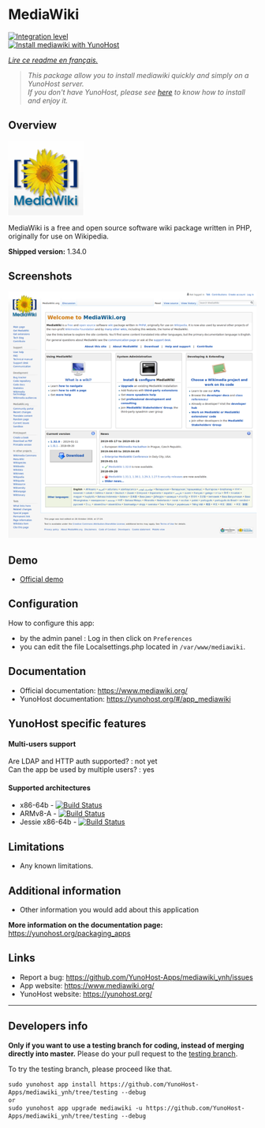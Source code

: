 # MediaWiki

[![Integration level](https://dash.yunohost.org/integration/mediawiki.svg)](https://dash.yunohost.org/appci/app/mediawiki)  
[![Install mediawiki with YunoHost](https://install-app.yunohost.org/install-with-yunohost.png)](https://install-app.yunohost.org/?app=mediawiki)

*[Lire ce readme en français.](./README_fr.md)*

> *This package allow you to install mediawiki quickly and simply on a YunoHost server.  
If you don't have YunoHost, please see [here](https://yunohost.org/#/install) to know how to install and enjoy it.*

## Overview

![mediawiki_logo](sources/images/mediawiki_logo.png)

MediaWiki is a free and open source software wiki package written in PHP, originally for use on Wikipedia. 

**Shipped version:** 1.34.0

## Screenshots

![screenshot](sources/images/screenshot.png)

## Demo

* [Official demo](https://www.mediawiki.org/wiki/Project:Sandbox)

## Configuration

How to configure this app:  

 * by the admin panel : Log in then click on `Preferences`  
 * you can edit the file Localsettings.php located in `/var/www/mediawiki`.  

## Documentation

 * Official documentation: https://www.mediawiki.org/  
 * YunoHost documentation: https://yunohost.org/#/app_mediawiki  

## YunoHost specific features

#### Multi-users support

Are LDAP and HTTP auth supported? : not yet  
Can the app be used by multiple users? : yes  

#### Supported architectures

* x86-64b - [![Build Status](https://ci-apps.yunohost.org/ci/logs/mediawiki%20%28Community%29.svg)](https://ci-apps.yunohost.org/ci/apps/mediawiki/)
* ARMv8-A - [![Build Status](https://ci-apps-arm.yunohost.org/ci/logs/mediawiki%20%28Community%29.svg)](https://ci-apps-arm.yunohost.org/ci/apps/mediawiki/)
* Jessie x86-64b - [![Build Status](https://ci-stretch.nohost.me/ci/logs/mediawiki%20%28Community%29.svg)](https://ci-stretch.nohost.me/ci/apps/mediawiki/)

## Limitations

* Any known limitations.

## Additional information

* Other information you would add about this application

**More information on the documentation page:**  
https://yunohost.org/packaging_apps

## Links

 * Report a bug: https://github.com/YunoHost-Apps/mediawiki_ynh/issues
 * App website: https://www.mediawiki.org/
 * YunoHost website: https://yunohost.org/

---

Developers info
----------------

**Only if you want to use a testing branch for coding, instead of merging directly into master.**
Please do your pull request to the [testing branch](https://github.com/YunoHost-Apps/mediawiki_ynh/tree/testing).

To try the testing branch, please proceed like that.
```
sudo yunohost app install https://github.com/YunoHost-Apps/mediawiki_ynh/tree/testing --debug
or
sudo yunohost app upgrade mediawiki -u https://github.com/YunoHost-Apps/mediawiki_ynh/tree/testing --debug
```
